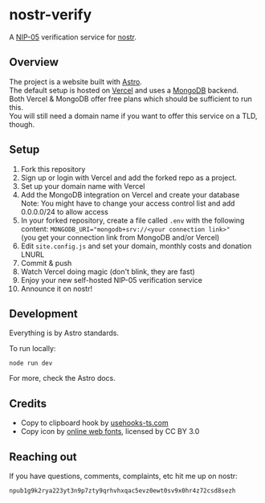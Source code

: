# nostr-verify

A [NIP-05](https://github.com/nostr-protocol/nips/blob/master/05.md) verification service for [nostr](https://github.com/nostr-protocol/nostr).

## Overview

The project is a website built with [Astro](https://astro.build/).  
The default setup is hosted on [Vercel](https://vercel.com/) and uses a [MongoDB](https://www.mongodb.com/) backend.  
Both Vercel & MongoDB offer free plans which should be sufficient to run this.  
You will still need a domain name if you want to offer this service on a TLD, though.

## Setup

1. Fork this repository
2. Sign up or login with Vercel and add the forked repo as a project.
3. Set up your domain name with Vercel
4. Add the MongoDB integration on Vercel and create your database  
   Note: You might have to change your access control list and add 0.0.0.0/24 to allow access
5. In your forked repository, create a file called `.env` with the following content:
   `MONGODB_URI="mongodb+srv://<your connection link>"`  
   (you get your connection link from MongoDB and/or Vercel)
6. Edit `site.config.js` and set your domain, monthly costs and donation LNURL
7. Commit & push
8. Watch Vercel doing magic (don't blink, they are fast)
9. Enjoy your new self-hosted NIP-05 verification service
10. Announce it on nostr!

## Development

Everything is by Astro standards.

To run locally:

    node run dev

For more, check the Astro docs.

## Credits

- Copy to clipboard hook by [usehooks-ts.com](https://usehooks-ts.com/react-hook/use-copy-to-clipboard)
- Copy icon by [online web fonts](http://www.onlinewebfonts.com), licensed by CC BY 3.0

## Reaching out

If you have questions, comments, complaints, etc hit me up on nostr:

    npub1g9k2rya223yt3n9p7zty9qrhvhxqac5evz0ewt0sv9x0hr4z72csd8sezh
